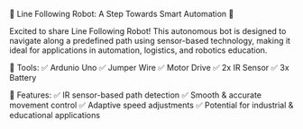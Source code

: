🚀 Line Following Robot: A Step Towards Smart Automation 🤖

Excited to share  Line Following Robot! This autonomous bot is designed to navigate along a predefined path using sensor-based technology, making it ideal for applications in automation, logistics, and robotics education.

🔹 Tools:
✅ Ardunio Uno
✅ Jumper Wire
✅ Motor Drive
✅ 2x IR Sensor
✅ 3x Battery 



🔹 Features:
✅ IR sensor-based path detection
✅ Smooth & accurate movement control
✅ Adaptive speed adjustments
✅ Potential for industrial & educational applications
